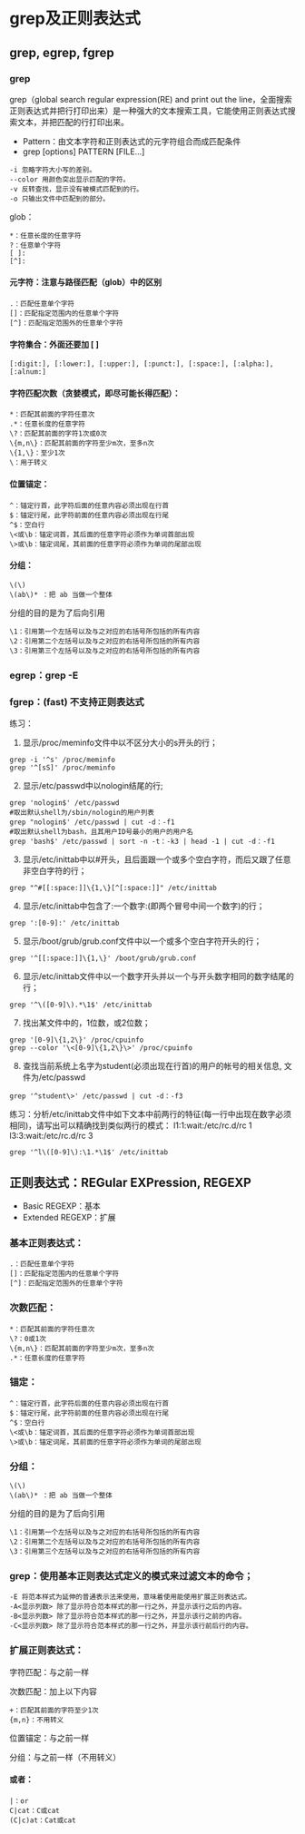 # grep及正则表达式
## grep, egrep, fgrep	
### grep
grep（global search regular expression(RE) and print out the line，全面搜索正则表达式并把行打印出来）是一种强大的文本搜索工具，它能使用正则表达式搜索文本，并把匹配的行打印出来。
- Pattern：由文本字符和正则表达式的元字符组合而成匹配条件
- grep [options] PATTERN [FILE...]
```shell
-i 忽略字符大小写的差别。
--color 用颜色突出显示匹配的字符。
-v 反转查找，显示没有被模式匹配到的行。
-o 只输出文件中匹配到的部分。
```
glob：

```shell
*：任意长度的任意字符
?：任意单个字符
[ ]:
[^]:	
```
#### 元字符：注意与路径匹配（glob）中的区别

```
.：匹配任意单个字符
[]：匹配指定范围内的任意单个字符
[^]：匹配指定范围外的任意单个字符
```

#### 字符集合：外面还要加 [ ]

```
[:digit:], [:lower:], [:upper:], [:punct:], [:space:], [:alpha:], [:alnum:]
```

#### 字符匹配次数（贪婪模式，即尽可能长得匹配）：

	*：匹配其前面的字符任意次	
	.*：任意长度的任意字符
	\?：匹配其前面的字符1次或0次
	\{m,n\}：匹配其前面的字符至少m次，至多n次
	\{1,\}：至少1次
	\：用于转义

#### 位置锚定：

```
^：锚定行首，此字符后面的任意内容必须出现在行首
$：锚定行尾，此字符前面的任意内容必须出现在行尾
^$：空白行
\<或\b：锚定词首，其后面的任意字符必须作为单词首部出现
\>或\b：锚定词尾，其前面的任意字符必须作为单词的尾部出现
```

#### 分组：

	\(\)
	\(ab\)* ：把 ab 当做一个整体

分组的目的是为了后向引用

```
\1：引用第一个左括号以及与之对应的右括号所包括的所有内容
\2：引用第二个左括号以及与之对应的右括号所包括的所有内容
\3：引用第三个左括号以及与之对应的右括号所包括的所有内容
```
###  egrep：grep -E 

### fgrep：(fast) 不支持正则表达式
练习：

1. 显示/proc/meminfo文件中以不区分大小的s开头的行；

```shell
grep -i '^s' /proc/meminfo
grep '^[sS]' /proc/meminfo
```

2. 显示/etc/passwd中以nologin结尾的行; 

```shell
grep 'nologin$' /etc/passwd
#取出默认shell为/sbin/nologin的用户列表
grep "nologin$' /etc/passwd | cut -d：-f1
#取出默认shell为bash，且其用户ID号最小的用户的用户名
grep 'bash$' /etc/passwd | sort -n -t：-k3 | head -1 | cut -d：-f1
```

3. 显示/etc/inittab中以#开头，且后面跟一个或多个空白字符，而后又跟了任意非空白字符的行；

```shell
grep "^#[[:space:]]\{1,\}[^[:space:]]" /etc/inittab
```

4. 显示/etc/inittab中包含了:一个数字:(即两个冒号中间一个数字)的行；

```shell
grep ':[0-9]:' /etc/inittab
```

5. 显示/boot/grub/grub.conf文件中以一个或多个空白字符开头的行；

```shell
grep '^[[:space:]]\{1,\}' /boot/grub/grub.conf
```

6. 显示/etc/inittab文件中以一个数字开头并以一个与开头数字相同的数字结尾的行；

```shell
grep '^\([0-9]\).*\1$' /etc/inittab
```

7. 找出某文件中的，1位数，或2位数；

```shell
grep '[0-9]\{1,2\}' /proc/cpuinfo
grep --color '\<[0-9]\{1,2\}\>' /proc/cpuinfo
```

8. 查找当前系统上名字为student(必须出现在行首)的用户的帐号的相关信息, 文件为/etc/passwd

```shell
grep '^student\>' /etc/passwd | cut -d：-f3
```

练习：分析/etc/inittab文件中如下文本中前两行的特征(每一行中出现在数字必须相同)，请写出可以精确找到类似两行的模式：
l1:1:wait:/etc/rc.d/rc 1
l3:3:wait:/etc/rc.d/rc 3

```shell
grep '^l\([0-9]\):\1.*\1$' /etc/inittab
```

## 正则表达式：REGular EXPression, REGEXP

- Basic REGEXP：基本
- Extended REGEXP：扩展

### 基本正则表达式：

```shell
.：匹配任意单个字符
[]：匹配指定范围内的任意单个字符
[^]：匹配指定范围外的任意单个字符
```

### 次数匹配：

```shell
*：匹配其前面的字符任意次
\?：0或1次
\{m,n\}：匹配其前面的字符至少m次，至多n次
.*：任意长度的任意字符
```

### 锚定：

```shell
^：锚定行首，此字符后面的任意内容必须出现在行首
$：锚定行尾，此字符前面的任意内容必须出现在行尾
^$：空白行
\<或\b：锚定词首，其后面的任意字符必须作为单词首部出现
\>或\b：锚定词尾，其前面的任意字符必须作为单词的尾部出现
```
### 分组：

	\(\)
	\(ab\)* ：把 ab 当做一个整体

分组的目的是为了后向引用

```
\1：引用第一个左括号以及与之对应的右括号所包括的所有内容
\2：引用第二个左括号以及与之对应的右括号所包括的所有内容
\3：引用第三个左括号以及与之对应的右括号所包括的所有内容
```

### grep：使用基本正则表达式定义的模式来过滤文本的命令；

```shell
-E 将范本样式为延伸的普通表示法来使用，意味着使用能使用扩展正则表达式。
-A<显示列数> 除了显示符合范本样式的那一行之外，并显示该行之后的内容。
-B<显示列数> 除了显示符合范本样式的那一行之外，并显示该行之前的内容。
-C<显示列数> 除了显示符合范本样式的那一行之外，并显示该行前后行的内容。
```

### 扩展正则表达式：

字符匹配：与之前一样

次数匹配：加上以下内容

```shell
+：匹配其前面的字符至少1次
{m,n}：不用转义
```

位置锚定：与之前一样

分组：与之前一样（不用转义）

#### 或者：

```shell
|：or
C|cat：C或cat
(C|c)at：Cat或cat
```

